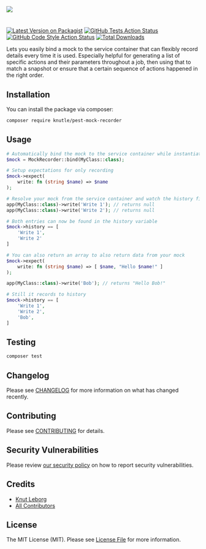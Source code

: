 
[<img src="https://github-ads.s3.eu-central-1.amazonaws.com/support-ukraine.svg?t=1" />](https://supportukrainenow.org)

# 

[![Latest Version on Packagist](https://img.shields.io/packagist/v/knutle/pest-mock-recorder.svg?style=flat-square)](https://packagist.org/packages/knutle/pest-mock-recorder)
[![GitHub Tests Action Status](https://img.shields.io/github/workflow/status/knutle/pest-mock-recorder/run-tests?label=tests)](https://github.com/knutle/pest-mock-recorder/actions?query=workflow%3Arun-tests+branch%3Amain)
[![GitHub Code Style Action Status](https://img.shields.io/github/workflow/status/knutle/pest-mock-recorder/Check%20&%20fix%20styling?label=code%20style)](https://github.com/knutle/pest-mock-recorder/actions?query=workflow%3A"Check+%26+fix+styling"+branch%3Amain)
[![Total Downloads](https://img.shields.io/packagist/dt/knutle/pest-mock-recorder.svg?style=flat-square)](https://packagist.org/packages/knutle/pest-mock-recorder)

Lets you easily bind a mock to the service container that can flexibly record details every time it is used. Especially helpful for generating a list of specific actions and their parameters throughout a job, then using that to match a snapshot or ensure that a certain sequence of actions happened in the right order. 

## Installation

You can install the package via composer:

```bash
composer require knutle/pest-mock-recorder
```

## Usage

```php
# Automatically bind the mock to the service container while instantiating it
$mock = MockRecorder::bind(MyClass::class);

# Setup expectations for only recording
$mock->expect(
    write: fn (string $name) => $name
);

# Resolve your mock from the service container and watch the history fill up
app(MyClass::class)->write('Write 1'); // returns null
app(MyClass::class)->write('Write 2'); // returns null

# Both entries can now be found in the history variable
$mock->history == [
    'Write 1',
    'Write 2'
]

# You can also return an array to also return data from your mock
$mock->expect(
    write: fn (string $name) => [ $name, "Hello $name!" ]
);

app(MyClass::class)->write('Bob'); // returns "Hello Bob!"

# Still it records to history
$mock->history == [
    'Write 1',
    'Write 2',
    'Bob',
]
```

## Testing

```bash
composer test
```

## Changelog

Please see [CHANGELOG](CHANGELOG.md) for more information on what has changed recently.

## Contributing

Please see [CONTRIBUTING](https://github.com/spatie/.github/blob/main/CONTRIBUTING.md) for details.

## Security Vulnerabilities

Please review [our security policy](../../security/policy) on how to report security vulnerabilities.

## Credits

- [Knut Leborg](https://github.com/knutle)
- [All Contributors](../../contributors)

## License

The MIT License (MIT). Please see [License File](LICENSE.md) for more information.
